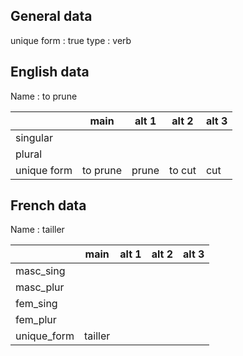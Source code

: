 ## General data

unique form : true
type : verb

## English data

Name : to prune

|             |   main   | alt 1 | alt 2  | alt 3 |
| :---------- | :------: | :---: | :----: | ----- |
| singular    |          |       |        |       |
| plural      |          |       |        |       |
| unique form | to prune | prune | to cut | cut   |

## French data

Name : tailler

|             |  main   | alt 1 | alt 2 | alt 3 |
| :---------- | :-----: | :---: | :---: | :---: |
| masc_sing   |         |       |       |       |
| masc_plur   |         |       |       |       |
| fem_sing    |         |       |       |       |
| fem_plur    |         |       |       |       |
| unique_form | tailler |       |       |       |


